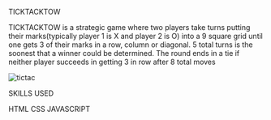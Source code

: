 TICKTACKTOW

TICKTACKTOW is a strategic game where two players take turns putting their marks(typically player 1 is X and player 2 is O) into a 9 square grid until one gets 3 of their marks in a row, column or diagonal. 5 total turns is the soonest that a winner could be determined. The round ends in a tie if neither player succeeds in getting 3 in row after 8 total moves



![tictac](https://user-images.githubusercontent.com/25209405/175208391-0eb5ecb2-0ce9-4b2e-8e00-8bb9ecbcb2b2.jpg)











SKILLS USED

HTML
CSS
JAVASCRIPT


